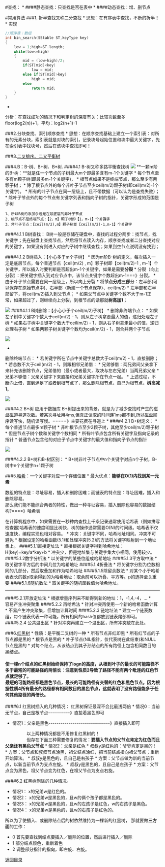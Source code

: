 #查找：
* 
####静态查找：只查找是否在表中
* 
####动态查找：增、删节点

#常用算法
###1. 折半查找又称二分查找
* 
思想：在有序表中查找，不断的折半！
* 
实现
```C++
//顺序表：数组
int bin_search(SStable ST,keyType key)
{
    low = 1;high=ST.length;
    while(low<=high)
    {
        mid = (low+high)/2;
        if(ST[mid]<key)
            low = mid;
        else if(ST[mid]>key)
            high = mid;
        else
            return mid;
    }
}
```
* 
分析：在查找成功的情况下和判定树的深度有关：比较次数至多 floor(log2(n))+1，平均：log2(n+1)-1

###2.分块查找、索引顺序查找
* 
思想：在顺序查找基础上建立一个索引表：对所有的元素分块，索引表就是对块的索引，记录块号起始位置和块中最大关键字，先在索引表中找块号，然后在该块中查找即可！

###3.[二叉排序、二叉平衡树](BST.md)

###4.B：B-树、B+树、B*树.
####4.1 B-树又称多路平衡查找树
![](11.jpg)
**一颗m阶的B-树：**就是任一个节点的子树最大m个即最多含有m-1个关键字
* 
每个节点至多有m颗子树(即最多m-1个关键字)，
* 
根节点如果不是终端节点，那么至少有两颗子树；
* 
除了根节点外的每个非叶子节点至少ceil(m/2)颗子树(即ceil(m/2)-1个关键字)。
* 
所有的叶子节点在同一层级上，且不带数据（可以认为是查找失败）；
* 
除叶子节点外的每个节点有关键字列表和指向子树的指针，关键字形成的范围是子树
<br>
```
1、所以B树的添加永远是在最底层的非叶子节点
2、根节点不是终端节点：【2，m】颗子树即【1，m-1】个关键字
3、非叶子节点：【ceil(m/2),m】颗子树即【ceil(m/2)-1,m-1】个关键字
```

####4.1.1 B树查找：
B树一般是存储在硬盘中，查找的过程分两步：找节点，找关键字；先在磁盘上查找节点，然后将节点读入内存，顺序查找或者二分查找对应的关键字，如果没有则进入对应的子树中继续查找；如果到空节点说明没有找到；

####4.1.2 B树插入：【小心多于m个子树】
* 
因为m阶B-树的定义，每次插入一定是底层节点，每个普通节点【ceil(m/2) , m】颗子树即【ceil(m/2)-1 , m-1】个关键字，所以插入时要判断是否超出m-1个关键字，如果是需要**分裂**
* 
分裂（向上分裂）：把关键字插入到对应节点中，该节点关键字个数超出m-1===》分裂。
    * 
由于叶子节点需要在同一层级上，所以向上分裂
    * 
将**节点分成三部**分：左半部(可以保存在原始节点中)、右半部（新建一个节点保存）、ceil(m/2)
    * 
左半部和右半部留下，将ceil(m/2)插入到父节点；
    * 
如果父节点中关键字个数不大于m-1正常，如果超过了，则继续向上分裂，到根节点的话那就**树高加1**；

![](IMG_20160804_173042.jpg)
####4.1.1 B树删除：【小心小于个ceil(m/2)子树】
* 
删除非终端节点：
    * 
如果左子树中关键字个数大于ceil(m/2) - 1，则从左子树拿走最大的值，递归处理左子树
    * 
如果右子树中关键字个数大于ceil(m/2) - 1，则从右子树拿走最小的值，递归处理右子树
    * 
如果两颗子树关键字个数均为ceil(m/2) - 1，则合并两个子节点

![](IMG_20160804_173029.jpg)

* 
删除终端节点：
    * 
若关键字所在节点中关键字总数大于ceil(m/2) - 1，直接删除；
    * 
若总数不大于ceil(m/2) - 1，则跟相邻兄弟借：
        * 
兄弟够借：两兄弟间父亲拿下来补充该删除节点，兄弟借的（最小或者最大，取决与左右兄弟）当两兄弟父亲
        * 
兄弟不够借：父亲关键字下来直接和兄弟关键字所在节点一起。
        * 
上述过程，不断向上借，直到满足了或者到根节点了，那么删除根节点，自己为根节点，**树高减1**。

![](IMG_20160804_172920.jpg)

####4.2 B+树 应用于数据库
B+树提出来的背景，就是为了减少查找时产生的磁盘磁道寻道次数。若某次寻址用4ms,但真正读取的时间连1ms都不到,所以磁盘顺序读写快，随机读写慢。=====》主要花费在寻道上
* 
####4.2.1 B+树定义：
* 
每个普通节点最多m颗子树
* 
非叶根节点至少2颗子树，其他至少ceil(m/2)颗子树
* 
但是节点子树个数和关键字个数相同
* 
所有叶节点包含所有关键字及指向记录的指针
* 
普通节点包含他的对应子节点中关键字的最大值和指向子节点的指针

![](32.jpg)

####4.2.2 B+树和B-树区别：
* 
B+树非叶子节点中n个关键字对应n个子树，B-树中n个关键字n+1颗子树

###5.[哈希](http://blog.csdn.net/chenhuajie123/article/details/9210091)：一个关键字对应一个存储位置
* 
最大优点：**能够在O(1)内找到某一元素**

数组的特点是：寻址容易，插入和删除困难；而链表的特点是：寻址困难，插入和删除容易。<br>那么我们能不能综合两者的特性，做出一种寻址容易，插入删除也容易的数据结构?====》哈希表

在计算机程序中，如果需要在一秒种内查找上千条记录通常使用哈希表（例如拼写检查器)哈希表的速度明显比树快，树的操作通常需要O(N)的时间级。哈希表不仅速度快，编程实现也相对容易。
* 
冲突：关键字不同，哈希地址相同。冲突不可避免
* 
根据设定的哈希函数(5.1)和处理冲突(5.2)的方法将关键字映射到一个地址集上。
####5.1.1直接定址法
* 
直接根据关键字得到哈希地址：H(key)=key/a*key+b
* 
冲突少，但是地址集与关键字集大小相同，使用较少。
####5.1.2数字分析法
* 
以关键字的某些位组成哈希地址
####5.1.3平方取中法
* 
取关键字平方后的中间几位为哈希地址
####5.1.4折叠法
* 
将关键字分割为位数相同的几部分，然后取叠加和作为哈希地址
####5.1.5除留余数法
* 
对某个小于哈希表表长的数p取余得到的为哈希地址：取余前可以折叠、平方等。p的选择至关重要
####5.1.6随机数法
* 
取关键字的随机函数值为哈希地址。<HR>
####5.2.1开放定址法
* 
根据增量序列来不断得到新的地址：1，-1,4,-4，...
*   
容易产生冲突聚集
####5.2.2 再哈希法
* 
针对冲突再使用一个新的哈希函数计算
* 
不易产生冲突聚集，但增加计算时间
####5.2.3 链地址法
* 
建立一个链表数组，每个链表代表一种可能，所有相同的hash值都放到链表尾部即可。
####5.2.4 公共溢出区
* 
针对冲突再建立一个溢出区，所有冲突放在此处。

###6.[红黑树](http://blog.csdn.net/chenhuajie123/article/details/11951777)
* 
性质：是平衡二叉树的一种
    * 
所有节点非红即黑
    * 
所有红节点的子节点都是黑的
    * 
根节点是黑的
    * 
叶子节点(NIL指针，仅代表树在此结束)和NULL节点是黑的
    * 
对每个结点，从该结点到其子孙结点的所有路径上包含相同数目的黑结点。
#### 使一棵n个结点的红黑树始终保持了logn的高度，从根到叶子的最长的可能路径不多于最短的可能路径的两倍长：注意到性质2导致了路径不能有两个毗连的红色节点就足够了。<br>最短的可能路径都是黑色节点，最长的可能路径有交替的红色和黑色节点。因为根据性质4所有最长的路径都有相同数目的黑色节点，这就表明了没有路径能多于任何其他路径的两倍长。

####6.1 红黑树插入的几种情况：
红黑树保证最深不会比最浅两倍
* 
情况0：当前无节点，自己是根节点-----------》直接着黑色即可
* 情况1：父亲是黑色-------------------------------》直接插入即可

　　　　　以上两种情况都是不用修复红黑树的！<br>
　　　　　但存在下面三种需要修复的情况：**要插入节点的父节点肯定为红色而且父亲还有黑色父节点**
* 
情况2：父亲是红色
    * 
叔叔y是红色的：爷爷肯定是黑的！
        * 
方案：父节点和叔叔节点涂黑，祖父结点涂红，把当前结点指向祖父节点；重新开始算法。
    * 
叔叔y是黑色的，且自己是右孩子
        * 
方案：父节点做为新的当前节点，以新当前节点为支点左旋。
    * 
叔叔y是黑色的，且自己是左孩子
        * 
方案：父节点变为黑色，祖父节点变为红色，在祖父节点为支点右旋。

####6.2 红黑树删除的几种情况。
* 情况1：
x的兄弟w是红色的。
* 情况2：
x的兄弟w是黑色的，且w的俩个孩子都是黑色的。
* 情况3：
x的兄弟w是黑色的，且w的左孩子是红色，w的右孩子是黑色。
* 情况4：
x的兄弟w是黑色的，且w的右孩子是红色的。

所以为了使插入、或删除结点后的树依然维持为一棵新的红黑树，
那就要做**三方面**的工作：
* 0
首先要查找到结点要插入／删除的位置，然后进行插入／删除
* 1
部分结点颜色，重新着色
* 2
调整部分指针的指向，即左旋、右旋。

[返回目录](README.md)